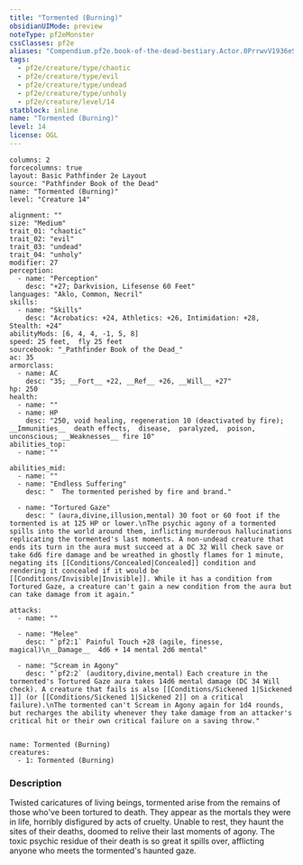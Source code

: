 ```yaml
---
title: "Tormented (Burning)"
obsidianUIMode: preview
noteType: pf2eMonster
cssClasses: pf2e
aliases: "Compendium.pf2e.book-of-the-dead-bestiary.Actor.0PrrwvV1936eSCQy" 
tags:
  - pf2e/creature/type/chaotic
  - pf2e/creature/type/evil
  - pf2e/creature/type/undead
  - pf2e/creature/type/unholy
  - pf2e/creature/level/14
statblock: inline
name: "Tormented (Burning)"
level: 14
license: OGL
---
```


```statblock
columns: 2
forcecolumns: true
layout: Basic Pathfinder 2e Layout
source: "Pathfinder Book of the Dead"
name: "Tormented (Burning)"
level: "Creature 14"

alignment: ""
size: "Medium"
trait_01: "chaotic"
trait_02: "evil"
trait_03: "undead"
trait_04: "unholy"
modifier: 27
perception:
  - name: "Perception"
    desc: "+27; Darkvision, Lifesense 60 Feet"
languages: "Aklo, Common, Necril"
skills:
  - name: "Skills"
    desc: "Acrobatics: +24, Athletics: +26, Intimidation: +28, Stealth: +24"
abilityMods: [6, 4, 4, -1, 5, 8]
speed: 25 feet,  fly 25 feet
sourcebook: "_Pathfinder Book of the Dead_"
ac: 35
armorclass:
  - name: AC
    desc: "35; __Fort__ +22, __Ref__ +26, __Will__ +27"
hp: 250
health:
  - name: ""
  - name: HP
    desc: "250, void healing, regeneration 10 (deactivated by fire); __Immunities__  death effects,  disease,  paralyzed,  poison,  unconscious; __Weaknesses__ fire 10"
abilities_top:
  - name: ""

abilities_mid:
  - name: ""
  - name: "Endless Suffering"
    desc: "  The tormented perished by fire and brand."

  - name: "Tortured Gaze"
    desc: " (aura,divine,illusion,mental) 30 foot or 60 foot if the tormented is at 125 HP or lower.\nThe psychic agony of a tormented spills into the world around them, inflicting murderous hallucinations replicating the tormented's last moments. A non-undead creature that ends its turn in the aura must succeed at a DC 32 Will check save or take 6d6 fire damage and be wreathed in ghostly flames for 1 minute, negating its [[Conditions/Concealed|Concealed]] condition and rendering it concealed if it would be [[Conditions/Invisible|Invisible]]. While it has a condition from Tortured Gaze, a creature can't gain a new condition from the aura but can take damage from it again."

attacks:
  - name: ""

  - name: "Melee"
    desc: "`pf2:1` Painful Touch +28 (agile, finesse, magical)\n__Damage__  4d6 + 14 mental 2d6 mental"

  - name: "Scream in Agony"
    desc: "`pf2:2` (auditory,divine,mental) Each creature in the tormented's Tortured Gaze aura takes 14d6 mental damage (DC 34 Will check). A creature that fails is also [[Conditions/Sickened 1|Sickened 1]] (or [[Conditions/Sickened 1|Sickened 2]] on a critical failure).\nThe tormented can't Scream in Agony again for 1d4 rounds, but recharges the ability whenever they take damage from an attacker's critical hit or their own critical failure on a saving throw."
 
```

```encounter-table
name: Tormented (Burning)
creatures:
  - 1: Tormented (Burning)
```


### Description
Twisted caricatures of living beings, tormented arise from the remains of those who've been tortured to death. They appear as the mortals they were in life, horribly disfigured by acts of cruelty. Unable to rest, they haunt the sites of their deaths, doomed to relive their last moments of agony. The toxic psychic residue of their death is so great it spills over, afflicting anyone who meets the tormented's haunted gaze.
